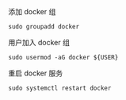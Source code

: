 添加 docker 组

```
sudo groupadd docker
```

用户加入 docker 组

```
sudo usermod -aG docker ${USER}
```

重启 docker 服务

```
sudo systemctl restart docker
```

